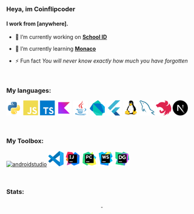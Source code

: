 ### Heya, im Coinflipcoder

#### I work from [anywhere].

- 🔭 I’m currently working on **[School ID](https://schoolid.de)**

- 🌱 I’m currently learning **[Monaco](https://microsoft.github.io/monaco-editor)**

- ⚡ Fun fact *You will never know exactly how much you have forgotten*

<br/>

### My languages:

<p> 
  <a href="https://python.org" target="_blank" rel="noreferrer"> <img src="https://raw.githubusercontent.com/devicons/devicon/master/icons/python/python-original.svg" alt="python" width="40" height="40"/></a> 
  <a href="https://en.wikipedia.org/wiki/JavaScript" target="_blank" rel="noreferrer"> <img src="https://raw.githubusercontent.com/devicons/devicon/master/icons/javascript/javascript-plain.svg" alt="javascript" width="40" height="40"/></a> 
  <a href="https://typescriptlang.org" target="_blank" rel="noreferrer"> <img src="https://raw.githubusercontent.com/devicons/devicon/master/icons/typescript/typescript-plain.svg" alt="typescript" width="40" height="40"/></a> 
  <a href="https://kotlinlang.org" target="_blank" rel="noreferrer"> <img src="https://raw.githubusercontent.com/devicons/devicon/master/icons/kotlin/kotlin-original.svg" alt="kotlin" width="40" height="40"/></a> 
  <a href="https://java.com" target="_blank" rel="noreferrer"> <img src="https://raw.githubusercontent.com/devicons/devicon/master/icons/java/java-original.svg" alt="java" width="40" height="40"/></a> 
  <a href="https://dart.dev" target="_blank" rel="noreferrer"> <img src="https://raw.githubusercontent.com/devicons/devicon/master/icons/dart/dart-original.svg" alt="dart" width="40" height="40"/></a> 
  <a href="https://flutter.dev" target="_blank" rel="noreferrer"> <img src="https://raw.githubusercontent.com/devicons/devicon/master/icons/flutter/flutter-original.svg" alt="flutter" width="40" height="40"/></a> 
  <a href="https://linux.org" target="_blank" rel="noreferrer"> <img src="https://raw.githubusercontent.com/devicons/devicon/master/icons/linux/linux-original.svg" alt="linux" width="40" height="40"/></a> 
  <a href="https://mysql.com" target="_blank" rel="noreferrer"> <img src="https://raw.githubusercontent.com/devicons/devicon/master/icons/mysql/mysql-original.svg" alt="mysql" width="40" height="40"/></a> 
  <a href="https://nestjs.com" target="_blank" rel="noreferrer"> <img src="https://raw.githubusercontent.com/devicons/devicon/master/icons/nestjs/nestjs-original.svg" alt="nestjs" width="40" height="40"/></a> 
  <a href="https://nextjs.org" target="_blank" rel="noreferrer"> <img src="https://raw.githubusercontent.com/devicons/devicon/master/icons/nextjs/nextjs-original.svg" alt="nextjs" width="40" height="40"/></a> 
</p>

<br/>

### My Toolbox:

<p> 
  <a href="https://developer.android.com/studio" target="_blank" rel="noreferrer"> <img src="https://upload.wikimedia.org/wikipedia/commons/thumb/c/c1/Android_Studio_icon_%282023%29.svg/192px-Android_Studio_icon_%282023%29.svg.png" alt="androidstudio" width="40" height="40"/></a> 
  <a href="https://code.visualstudio.com/" target="_blank" rel="noreferrer"> <img src="https://raw.githubusercontent.com/devicons/devicon/master/icons/vscode/vscode-original.svg" alt="vscode" width="40" height="40"/></a> 
  <a href="https://www.jetbrains.com/idea/" target="_blank" rel="noreferrer"> <img src="https://raw.githubusercontent.com/devicons/devicon/master/icons/intellij/intellij-original.svg" alt="intellij" width="40" height="40"/></a> 
  <a href="https://www.jetbrains.com/pycharm/" target="_blank" rel="noreferrer"> <img src="https://raw.githubusercontent.com/devicons/devicon/master/icons/pycharm/pycharm-original.svg" alt="pycharm" width="40" height="40"/></a> 
  <a href="https://www.jetbrains.com/webstorm/" target="_blank" rel="noreferrer"> <img src="https://raw.githubusercontent.com/devicons/devicon/master/icons/webstorm/webstorm-original.svg" alt="pycharm" width="40" height="40"/></a> 
  <a href="https://www.jetbrains.com/datagrip/" target="_blank" rel="noreferrer"> <img src="https://raw.githubusercontent.com/devicons/devicon/master/icons/datagrip/datagrip-original.svg" alt="pycharm" width="40" height="40"/></a> 
</p>

<br/>

### Stats:

<div align="center">
  <a href="https://devlencio.net">
  <picture>
  <source
    srcset="https://coinflipcoder-stats.vercel.app/api?username=s1lencio&show_icons=true&theme=github_dark&hide_border=true&hide_title=true&include_all_commits=true&hide_rank=true"
    media="(prefers-color-scheme: dark)"
  />
  <source
    srcset="https://coinflipcoder-stats.vercel.app/api?username=s1lencio&show_icons=true&theme=default&hide_border=true&hide_title=true&include_all_commits=true&hide_rank=true"
    media="(prefers-color-scheme: light), (prefers-color-scheme: no-preference)"
  />
  <img height=200 align="center" />
</picture>
</a>
<a href="https://devlencio.net">
  <picture>
  <source
    srcset="https://coinflipcoder-stats.vercel.app/api/top-langs/?username=s1lencio&theme=github_dark&hide_border=true&layout=donut&hide_title=true&exclude_repo=readme-stats"
    media="(prefers-color-scheme: dark)"
  />
  <source
    srcset="https://silencio-readme-stats.vercel.app/api/top-langs/?username=s1lencio&theme=default&hide_border=true&layout=donut&hide_title=true&exclude_repo=readme-stats"
    media="(prefers-color-scheme: light), (prefers-color-scheme: no-preference)"
  />
  <img height=180 align="center" />
</picture>
</a>
</div>

